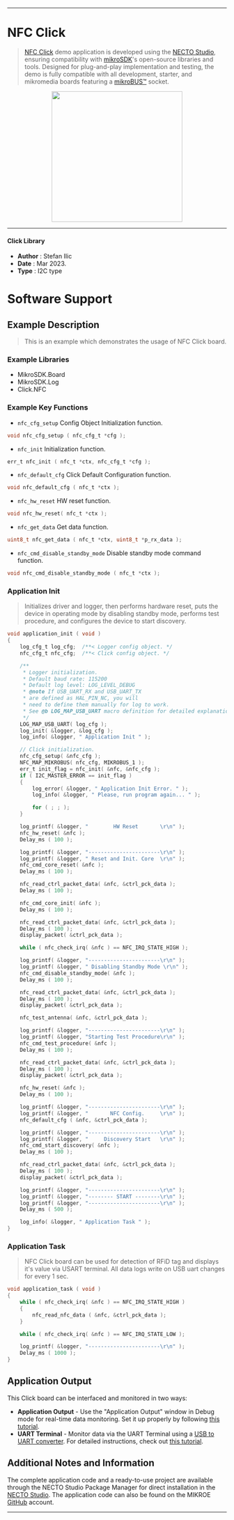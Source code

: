 
---
# NFC Click

> [NFC Click](https://www.mikroe.com/?pid_product=MIKROE-2395) demo application is developed using
the [NECTO Studio](https://www.mikroe.com/necto), ensuring compatibility with [mikroSDK](https://www.mikroe.com/mikrosdk)'s
open-source libraries and tools. Designed for plug-and-play implementation and testing, the demo is fully compatible with
all development, starter, and mikromedia boards featuring a [mikroBUS&trade;](https://www.mikroe.com/mikrobus) socket.

<p align="center">
  <img src="https://www.mikroe.com/?pid_product=MIKROE-2395&image=1" height=300px>
</p>

---

#### Click Library

- **Author**        : Stefan Ilic
- **Date**          : Mar 2023.
- **Type**          : I2C type

# Software Support

## Example Description

> This is an example which demonstrates the usage of NFC Click board.

### Example Libraries

- MikroSDK.Board
- MikroSDK.Log
- Click.NFC

### Example Key Functions

- `nfc_cfg_setup` Config Object Initialization function.
```c
void nfc_cfg_setup ( nfc_cfg_t *cfg );
```

- `nfc_init` Initialization function.
```c
err_t nfc_init ( nfc_t *ctx, nfc_cfg_t *cfg );
```

- `nfc_default_cfg` Click Default Configuration function.
```c
void nfc_default_cfg ( nfc_t *ctx );
```

- `nfc_hw_reset` HW reset function.
```c
void nfc_hw_reset( nfc_t *ctx );
```

- `nfc_get_data` Get data function.
```c
uint8_t nfc_get_data ( nfc_t *ctx, uint8_t *p_rx_data );
```

- `nfc_cmd_disable_standby_mode` Disable standby mode command function.
```c
void nfc_cmd_disable_standby_mode ( nfc_t *ctx );
```

### Application Init

> Initializes driver and logger, then performs hardware reset, puts the device in operating mode by 
 disabling standby mode, performs test procedure, and configures the device to start discovery.

```c
void application_init ( void )
{
    log_cfg_t log_cfg;  /**< Logger config object. */
    nfc_cfg_t nfc_cfg;  /**< Click config object. */

    /** 
     * Logger initialization.
     * Default baud rate: 115200
     * Default log level: LOG_LEVEL_DEBUG
     * @note If USB_UART_RX and USB_UART_TX 
     * are defined as HAL_PIN_NC, you will 
     * need to define them manually for log to work. 
     * See @b LOG_MAP_USB_UART macro definition for detailed explanation.
     */
    LOG_MAP_USB_UART( log_cfg );
    log_init( &logger, &log_cfg );
    log_info( &logger, " Application Init " );

    // Click initialization.
    nfc_cfg_setup( &nfc_cfg );
    NFC_MAP_MIKROBUS( nfc_cfg, MIKROBUS_1 );
    err_t init_flag = nfc_init( &nfc, &nfc_cfg );
    if ( I2C_MASTER_ERROR == init_flag ) 
    {
        log_error( &logger, " Application Init Error. " );
        log_info( &logger, " Please, run program again... " );

        for ( ; ; );
    }

    log_printf( &logger, "        HW Reset       \r\n" );
    nfc_hw_reset( &nfc );
    Delay_ms ( 100 );

    log_printf( &logger, "-----------------------\r\n" );
    log_printf( &logger, " Reset and Init. Core  \r\n" );
    nfc_cmd_core_reset( &nfc );
    Delay_ms ( 100 );

    nfc_read_ctrl_packet_data( &nfc, &ctrl_pck_data );
    Delay_ms ( 100 );

    nfc_cmd_core_init( &nfc );
    Delay_ms ( 100 );

    nfc_read_ctrl_packet_data( &nfc, &ctrl_pck_data );
    Delay_ms ( 100 );
    display_packet( &ctrl_pck_data );

    while ( nfc_check_irq( &nfc ) == NFC_IRQ_STATE_HIGH );

    log_printf( &logger, "-----------------------\r\n" );
    log_printf( &logger, " Disabling Standby Mode \r\n" );
    nfc_cmd_disable_standby_mode( &nfc );
    Delay_ms ( 100 );

    nfc_read_ctrl_packet_data( &nfc, &ctrl_pck_data );
    Delay_ms ( 100 );
    display_packet( &ctrl_pck_data );

    nfc_test_antenna( &nfc, &ctrl_pck_data );

    log_printf( &logger, "-----------------------\r\n" );
    log_printf( &logger, "Starting Test Procedure\r\n" );
    nfc_cmd_test_procedure( &nfc );
    Delay_ms ( 100 );

    nfc_read_ctrl_packet_data( &nfc, &ctrl_pck_data );
    Delay_ms ( 100 );
    display_packet( &ctrl_pck_data );

    nfc_hw_reset( &nfc );
    Delay_ms ( 100 );

    log_printf( &logger, "-----------------------\r\n" );
    log_printf( &logger, "       NFC Config.     \r\n" );
    nfc_default_cfg ( &nfc, &ctrl_pck_data );

    log_printf( &logger, "-----------------------\r\n" );
    log_printf( &logger, "     Discovery Start   \r\n" );
    nfc_cmd_start_discovery( &nfc );
    Delay_ms ( 100 );

    nfc_read_ctrl_packet_data( &nfc, &ctrl_pck_data );
    Delay_ms ( 100 );
    display_packet( &ctrl_pck_data );

    log_printf( &logger, "-----------------------\r\n" );
    log_printf( &logger, "-------- START --------\r\n" );
    log_printf( &logger, "-----------------------\r\n" );
    Delay_ms ( 500 );

    log_info( &logger, " Application Task " );
}
```

### Application Task

> NFC Click board can be used for detection of RFiD tag
  and displays it's value via USART terminal.
  All data logs write on USB uart changes for every 1 sec.

```c
void application_task ( void )
{
    while ( nfc_check_irq( &nfc ) == NFC_IRQ_STATE_HIGH ) 
    {
        nfc_read_nfc_data ( &nfc, &ctrl_pck_data );
    }

    while ( nfc_check_irq( &nfc ) == NFC_IRQ_STATE_LOW );

    log_printf( &logger, "-----------------------\r\n" );
    Delay_ms ( 1000 );
}
```

## Application Output

This Click board can be interfaced and monitored in two ways:
- **Application Output** - Use the "Application Output" window in Debug mode for real-time data monitoring.
Set it up properly by following [this tutorial](https://www.youtube.com/watch?v=ta5yyk1Woy4).
- **UART Terminal** - Monitor data via the UART Terminal using
a [USB to UART converter](https://www.mikroe.com/click/interface/usb?interface*=uart,uart). For detailed instructions,
check out [this tutorial](https://help.mikroe.com/necto/v2/Getting%20Started/Tools/UARTTerminalTool).

## Additional Notes and Information

The complete application code and a ready-to-use project are available through the NECTO Studio Package Manager for 
direct installation in the [NECTO Studio](https://www.mikroe.com/necto). The application code can also be found on
the MIKROE [GitHub](https://github.com/MikroElektronika/mikrosdk_click_v2) account.

---
